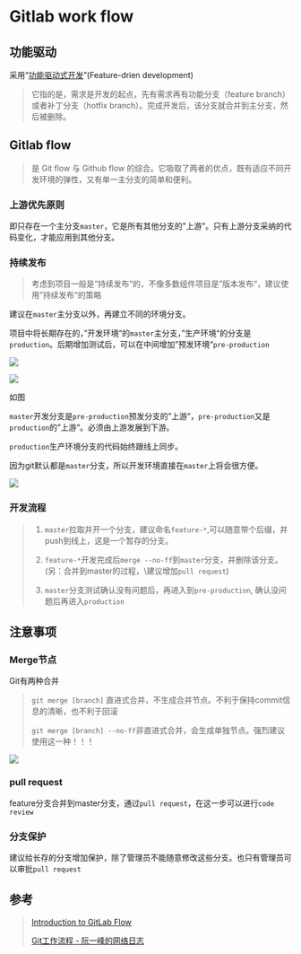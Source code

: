 # Gitlab work flow



## 功能驱动

采用“[功能驱动式开发](https://en.wikipedia.org/wiki/Feature-driven_development)”(Feature-drien development)

> 它指的是，需求是开发的起点，先有需求再有功能分支（feature branch）或者补丁分支（hotfix branch）。完成开发后，该分支就合并到主分支，然后被删除。 

## Gitlab flow

> 是 Git flow 与 Github flow 的综合。它吸取了两者的优点，既有适应不同开发环境的弹性，又有单一主分支的简单和便利。

### 上游优先原则

即只存在一个主分支`master`，它是所有其他分支的"上游"。只有上游分支采纳的代码变化，才能应用到其他分支。 

### 持续发布

> 考虑到项目一般是“持续发布“的，不像多数组件项目是”版本发布“，建议使用”持续发布“的策略

建议在`master`主分支以外，再建立不同的环境分支。

项目中将长期存在的，”开发环境“的`master`主分支，”生产环境“的分支是`production`。后期增加测试后，可以在中间增加”预发环境“`pre-production`



![](http://file.wangsijie.top/18-8-16/29456959.jpg)

![](http://file.wangsijie.top/18-8-16/53700696.jpg)

如图

`master`开发分支是`pre-production`预发分支的”上游“，`pre-production`又是`production`的”上游“。必须由上游发展到下游。

`production`生产环境分支的代码始终跟线上同步。

因为git默认都是`master`分支，所以开发环境直接在`master`上将会很方便。

![](http://file.wangsijie.top/18-8-17/35569759.jpg)

### 开发流程

> 1. `master`拉取并开一个分支，建议命名`feature-*`,可以随意带个后缀，并push到线上，这是一个暂存的分支。
> 2. `feature-*`开发完成后`merge --no-ff`到`master`分支，并删除该分支。(另：合并到master的过程，\建议增加`pull request`)
>
> 1. `master`分支测试确认没有问题后，再进入到`pre-production`, 确认没问题后再进入`production`



## 注意事项

### Merge节点

Git有两种合并

> `git merge [branch]` 直进式合并，不生成合并节点。不利于保持commit信息的清晰，也不利于回滚
>
> `git merge [branch] --no-ff`非直进式合并，会生成单独节点。强烈建议使用这一种！！！



![](http://file.wangsijie.top/18-8-17/53775524.jpg)

### pull request

feature分支合并到master分支，通过`pull request`，在这一步可以进行`code review`

### 分支保护

建议给长存的分支增加保护，除了管理员不能随意修改这些分支。也只有管理员可以审批`pull request`

## 参考

> [Introduction to GitLab Flow](https://docs.gitlab.com/ee/workflow/gitlab_flow.html)
>
> [Git工作流程 - 阮一峰的网络日志](http://www.ruanyifeng.com/blog/2015/12/git-workflow.html)

